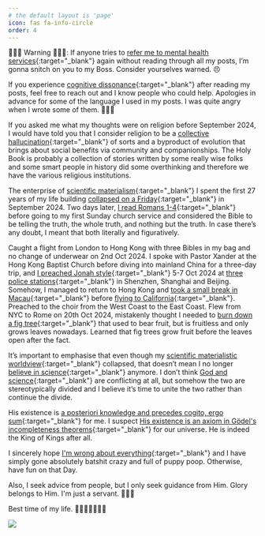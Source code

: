 ```yaml
---
# the default layout is 'page'
icon: fas fa-info-circle
order: 4
---
```


🚨🚨🚨 Warning 🚨🚨🚨: If anyone tries to [refer me to mental health services](../posts/on-mental-illness-modern-psychology/){:target="_blank"} again without reading through all my posts, I’m gonna snitch on you to my Boss. Consider yourselves warned. 😠

If you experience [cognitive dissonance](../posts/on-cognitive-dissonance/){:target="_blank"} after reading my posts, feel free to reach out and I know people who could help. Apologies in advance for some of the language I used in my posts. I was quite angry when I wrote some of them. 🙏🫶😘

If you asked me what my thoughts were on religion before September 2024, I would have told you that I consider religion to be a [collective hallucination](../posts/on-god-collective-hallucination/){:target="_blank"} of sorts and a byproduct of evolution that brings about social benefits via community and companionships. The Holy Book is probably a collection of stories written by some really wise folks and some smart people in history did some overthinking and therefore we have the various religious institutions.

The enterprise of [scientific materialism](../posts/on-scientific-materialism/){:target="_blank"} I spent the first 27 years of my life building [collapsed on a Friday](../posts/on-holy-spirit-miracles/){:target="_blank"} in September 2024. Two days later, [I read Romans 1-4](../posts/on-my-conversion-homosexuality/){:target="_blank"} before going to my first Sunday church service and considered the Bible to be telling the truth, the whole truth, and nothing but the truth. In case there’s any doubt, I meant that both literally and figuratively.

Caught a flight from London to Hong Kong with three Bibles in my bag and no change of underwear on 2nd Oct 2024. I spoke with Pastor Xander at the Hong Kong Baptist Church before diving into mainland China for a three-day trip, and [I preached Jonah style](../posts/reasoning-behind-preaching-mainland-china-jonah-style/){:target="_blank"} 5-7 Oct 2024 at [three police stations](../posts/on-humble-pie/){:target="_blank"} in Shenzhen, Shanghai and Beijing. Somehow, I managed to return to Hong Kong and [took a small break in Macau](../posts/on-quitting-smoking/){:target="_blank"} before [flying to California](../posts/on-confirmation/){:target="_blank"}. Preached to the choir from the West Coast to the East Coast. Flew from NYC to Rome on 20th Oct 2024, mistakenly thought I needed to [burn down a fig tree](../posts/reasoning-behind-going-rome-fig-tree/){:target="_blank"} that used to bear fruit, but is fruitless and only grows leaves nowadays. Learned that fig trees grow fruit before the leaves open after the fact.

It’s important to emphasise that even though my [scientific materialistic worldview](../posts/on-scientific-materialism/){:target="_blank"} collapsed, that doesn’t mean I no longer [believe in science](../posts/on-science/){:target="_blank"} anymore. I don’t think [God and science](../posts/on-faith-precedes-reason/){:target="_blank"} are conflicting at all, but somehow the two are stereotypically divided and I believe it’s time to unite the two rather than continue the divide.

His existence is [a posteriori knowledge and precedes cogito, ergo sum](../posts/on-knowing-believing/){:target="_blank"} for me. I suspect [His existence is an axiom in Gödel's incompleteness theorems](../posts/on-gdel-incompleteness-theorems/){:target="_blank"} for our universe. He is indeed the King of Kings after all.

I sincerely hope [I'm wrong about everything](https://letter.hesaid.love/){:target="_blank"} and I have simply gone absolutely batshit crazy and full of puppy poop. Otherwise, have fun on that Day.

Also, I seek advice from people, but I only seek guidance from Him. Glory belongs to Him. I'm just a servant. 🙏🫶😘

Best time of my life. 🥹😬😍🤩🥳😱🤣

![](/6e760355a4f2267fc6c3900624861241.jpeg)